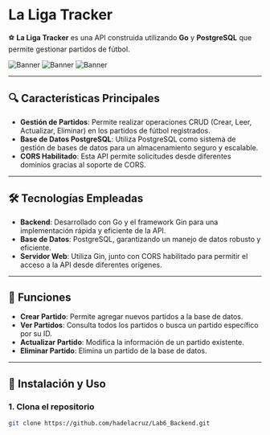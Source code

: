 # **La Liga Tracker**

⚽ **La Liga Tracker** es una API construida utilizando **Go** y **PostgreSQL** que permite gestionar partidos de fútbol.

![Banner](img/Liga1.jpeg)
![Banner](img/Liga2.jpeg)
![Banner](img/Liga3.jpeg)

---

## 🔍 Características Principales

- **Gestión de Partidos**: Permite realizar operaciones CRUD (Crear, Leer, Actualizar, Eliminar) en los partidos de fútbol registrados.
- **Base de Datos PostgreSQL**: Utiliza PostgreSQL como sistema de gestión de bases de datos para un almacenamiento seguro y escalable.
- **CORS Habilitado**: Esta API permite solicitudes desde diferentes dominios gracias al soporte de CORS.

---

## 🛠️ Tecnologías Empleadas

- **Backend**: Desarrollado con Go y el framework Gin para una implementación rápida y eficiente de la API.
- **Base de Datos**: PostgreSQL, garantizando un manejo de datos robusto y eficiente.
- **Servidor Web**: Utiliza Gin, junto con CORS habilitado para permitir el acceso a la API desde diferentes orígenes.

---

## 🚀 Funciones

- **Crear Partido**: Permite agregar nuevos partidos a la base de datos.
- **Ver Partidos**: Consulta todos los partidos o busca un partido específico por su ID.
- **Actualizar Partido**: Modifica la información de un partido existente.
- **Eliminar Partido**: Elimina un partido de la base de datos.

---

## 📜 Instalación y Uso

### 1. Clona el repositorio

```bash
git clone https://github.com/hadelacruz/Lab6_Backend.git
